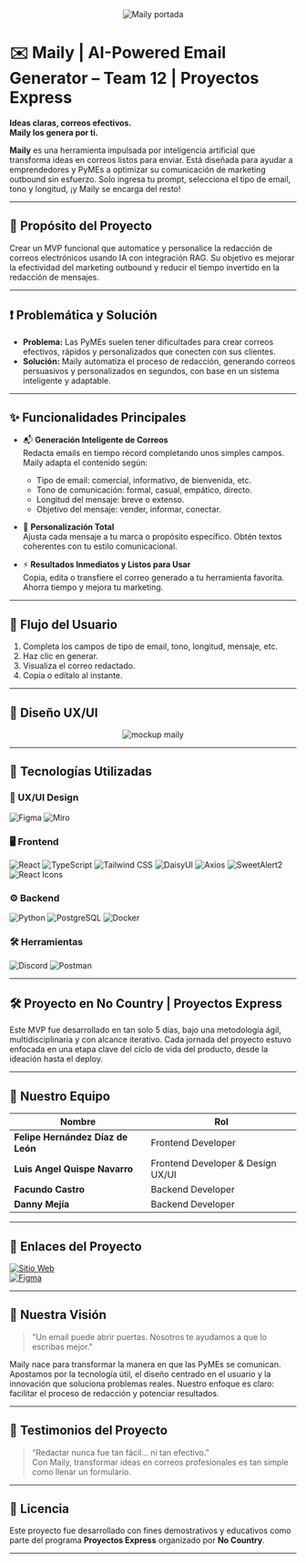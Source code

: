 <div align="center">
  <img src="img/portada.png" alt="Maily portada" />
</div>

# ✉️ Maily | AI-Powered Email Generator – Team 12 | Proyectos Express

**Ideas claras, correos efectivos.**  
**Maily los genera por ti.**

**Maily** es una herramienta impulsada por inteligencia artificial que transforma ideas en correos listos para enviar. Está diseñada para ayudar a emprendedores y PyMEs a optimizar su comunicación de marketing outbound sin esfuerzo. Solo ingresa tu prompt, selecciona el tipo de email, tono y longitud, ¡y Maily se encarga del resto!

---

## 🎯 Propósito del Proyecto

Crear un MVP funcional que automatice y personalice la redacción de correos electrónicos usando IA con integración RAG. Su objetivo es mejorar la efectividad del marketing outbound y reducir el tiempo invertido en la redacción de mensajes.

---

## ❗ Problemática y Solución

- **Problema:** Las PyMEs suelen tener dificultades para crear correos efectivos, rápidos y personalizados que conecten con sus clientes.
- **Solución:** Maily automatiza el proceso de redacción, generando correos persuasivos y personalizados en segundos, con base en un sistema inteligente y adaptable.

---

## ✨ Funcionalidades Principales

- 📬 **Generación Inteligente de Correos**  
  Redacta emails en tiempo récord completando unos simples campos. Maily adapta el contenido según:
  - Tipo de email: comercial, informativo, de bienvenida, etc.
  - Tono de comunicación: formal, casual, empático, directo.
  - Longitud del mensaje: breve o extenso.
  - Objetivo del mensaje: vender, informar, conectar.

- 🎯 **Personalización Total**  
  Ajusta cada mensaje a tu marca o propósito específico. Obtén textos coherentes con tu estilo comunicacional.

- ⚡ **Resultados Inmediatos y Listos para Usar**  
  Copia, edita o transfiere el correo generado a tu herramienta favorita. Ahorra tiempo y mejora tu marketing.

---

## 🔁 Flujo del Usuario

1. Completa los campos de tipo de email, tono, longitud, mensaje, etc.
2. Haz clic en generar.
3. Visualiza el correo redactado.
4. Copia o edítalo al instante.

---

## 🎨 Diseño UX/UI

<div align="center">
  <img src="img/vistas.png" alt="mockup maily" />
</div>

---

## 🧠 Tecnologías Utilizadas

### 🎨 UX/UI Design

![Figma](https://img.shields.io/badge/Figma-F24E1E?style=for-the-badge&logo=figma&logoColor=white)
![Miro](https://img.shields.io/badge/Miro-050038?style=for-the-badge&logo=miro&logoColor=white)

### 🖥️ Frontend

![React](https://img.shields.io/badge/React-20232A?style=for-the-badge&logo=react)
![TypeScript](https://img.shields.io/badge/TypeScript-3178C6?style=for-the-badge&logo=typescript&logoColor=white)
![Tailwind CSS](https://img.shields.io/badge/Tailwind_CSS-06B6D4?style=for-the-badge&logo=tailwindcss)
![DaisyUI](https://img.shields.io/badge/DaisyUI-5A67D8?style=for-the-badge&logo=tailwindcss)
![Axios](https://img.shields.io/badge/Axios-5A29E4?style=for-the-badge)
![SweetAlert2](https://img.shields.io/badge/SweetAlert2-FF5A5F?style=for-the-badge)
![React Icons](https://img.shields.io/badge/React_Icons-61DAFB?style=for-the-badge)

### ⚙️ Backend

![Python](https://img.shields.io/badge/Python-3776AB?style=for-the-badge&logo=python&logoColor=white)
![PostgreSQL](https://img.shields.io/badge/PostgreSQL-336791?style=for-the-badge&logo=postgresql&logoColor=white)
![Docker](https://img.shields.io/badge/Docker-2496ED?style=for-the-badge&logo=docker&logoColor=white)

### 🛠️ Herramientas

![Discord](https://img.shields.io/badge/Discord-5865F2?style=for-the-badge&logo=discord&logoColor=white)
![Postman](https://img.shields.io/badge/Postman-FF6C37?style=for-the-badge&logo=postman&logoColor=white)

---

## 🛠 Proyecto en No Country | Proyectos Express

Este MVP fue desarrollado en tan solo 5 días, bajo una metodología ágil, multidisciplinaria y con alcance iterativo. Cada jornada del proyecto estuvo enfocada en una etapa clave del ciclo de vida del producto, desde la ideación hasta el deploy.

---

## 👥 Nuestro Equipo

<table align="center">
  <thead>
    <tr>
      <th>Nombre</th>
      <th>Rol</th>
    </tr>
  </thead>
  <tbody>
    <tr>
      <td><b>Felipe Hernández Díaz de León</b></td>
      <td>Frontend Developer</td>
    </tr>
    <tr>
      <td><b>Luis Angel Quispe Navarro</b></td>
      <td>Frontend Developer & Design UX/UI</td>
    </tr>
    <tr>
      <td><b>Facundo Castro</b></td>
      <td>Backend Developer</td>
    </tr>
    <tr>
      <td><b>Danny Mejía</b></td>
      <td>Backend Developer</td>
    </tr>
  </tbody>
</table>

---

## 🔗 Enlaces del Proyecto

[![Sitio Web](https://img.shields.io/website?url=https%3A%2F%2Fmaily.vercel.app&style=for-the-badge)](https://maily.vercel.app)  
[![Figma](https://img.shields.io/badge/Figma-Design-9C55F7?style=for-the-badge&logo=figma&logoColor=white)](https://www.figma.com)

---

## 🧩 Nuestra Visión

> "Un email puede abrir puertas. Nosotros te ayudamos a que lo escribas mejor."

Maily nace para transformar la manera en que las PyMEs se comunican. Apostamos por la tecnología útil, el diseño centrado en el usuario y la innovación que soluciona problemas reales. Nuestro enfoque es claro: facilitar el proceso de redacción y potenciar resultados.

---

## 💬 Testimonios del Proyecto

> “Redactar nunca fue tan fácil... ni tan efectivo.”  
> Con Maily, transformar ideas en correos profesionales es tan simple como llenar un formulario.

---

## 📄 Licencia

Este proyecto fue desarrollado con fines demostrativos y educativos como parte del programa **Proyectos Express** organizado por **No Country**.

---
